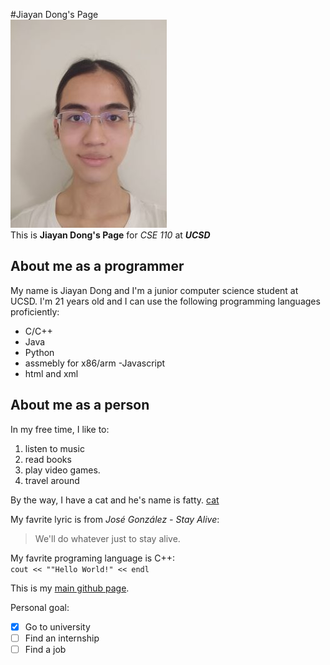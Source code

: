 #Jiayan Dong's Page  
![me](./me3.jpg)  
This is **Jiayan Dong's Page** for *CSE 110* at ***UCSD***  
## About me as a programmer  
My name is Jiayan Dong and I'm a junior computer science student at UCSD. I'm 21 years old and I can use the following programming languages proficiently:  
- C/C++
- Java
- Python
- assmebly for x86/arm  -Javascript
- html and xml  

## About me as a person  
In my free time, I like to:  
1. listen to music
2. read books
3. play video games.
4. travel around

By the way, I have a cat and he's name is fatty. [cat](./cat.jpg)

My favrite lyric is from *José González - Stay Alive*:  
> We'll do whatever just to stay alive.  

My favrite programing language is C++:  
`cout << ""Hello World!" << endl`  

This is my [main github page](https://github.com/nonlighting/).  

Personal goal:  
- [x] Go to university
- [ ] Find an internship
- [ ] Find a job

